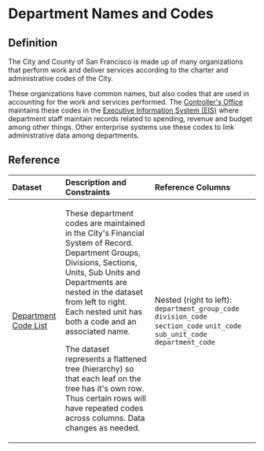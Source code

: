 # Department Names and Codes

## Definition

The City and County of San Francisco is made up of many organizations that perform work and deliver services according to the charter and administrative codes of the City. 

These organizations have common names, but also codes that are used in accounting for the work and services performed. The [Controller's Office](http://sfcontroller.org) maintains these codes in the [Executive Information System (EIS)](http://sfcontroller.org/divisions#accounting) where department staff maintain records related to spending, revenue and budget among other things. Other enterprise systems use these codes to link administrative data among departments.
 
## Reference

| Dataset | Description and Constraints | Reference Columns |
| :--- | :--- | :--- |
| [Department Code List](https://data.sfgov.org/City-Management-and-Ethics/Department-Code-List/j2hz-23ps) | <p>These department codes are maintained in the City's Financial System of Record. Department Groups, Divisions, Sections, Units, Sub Units and Departments are nested in the dataset from left to right. Each nested unit has both a code and an associated name.</p> <p>The dataset represents a flattened tree (hierarchy) so that each leaf on the tree has it's own row. Thus certain rows will have repeated codes across columns. Data changes as needed.</p> | Nested (right to left): `department_group_code` `division_code` `section_code` `unit_code` `sub_unit_code` `department_code` |
